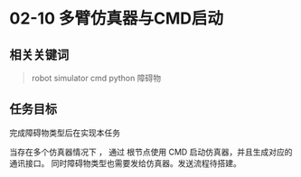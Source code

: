 # 02-10 多臂仿真器与CMD启动

## 相关关键词

> robot simulator cmd python 障碍物

## 任务目标

完成障碍物类型后在实现本任务

当存在多个仿真器情况下 ， 通过 根节点使用 CMD 启动仿真器，并且生成对应的通讯接口。
同时障碍物类型也需要发给仿真器。发送流程待搭建。
